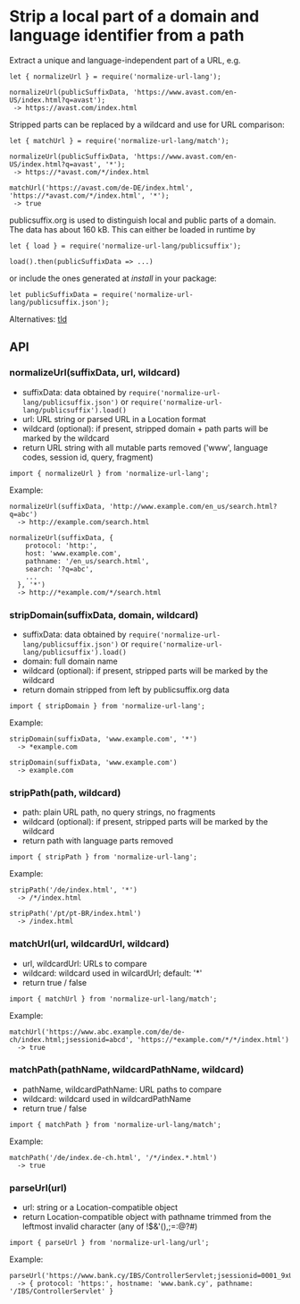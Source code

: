Strip a local part of a domain and language identifier from a path
==================================================================

Extract a unique and language-independent part of a URL, e.g.

```
let { normalizeUrl } = require('normalize-url-lang');

normalizeUrl(publicSuffixData, 'https://www.avast.com/en-US/index.html?q=avast');
 -> https://avast.com/index.html
```

Stripped parts can be replaced by a wildcard and use for URL comparison:

```
let { matchUrl } = require('normalize-url-lang/match');

normalizeUrl(publicSuffixData, 'https://www.avast.com/en-US/index.html?q=avast', '*');
 -> https://*avast.com/*/index.html

matchUrl('https://avast.com/de-DE/index.html', 'https://*avast.com/*/index.html', '*');
 -> true
```

publicsuffix.org is used to distinguish local and public parts of a domain.
The data has about 160 kB. This can either be loaded in runtime by

```
let { load } = require('normalize-url-lang/publicsuffix');

load().then(publicSuffixData => ...)
```

or include the ones generated at _install_ in your package:
```
let publicSuffixData = require('normalize-url-lang/publicsuffix.json');
```

Alternatives: [tld](https://github.com/oncletom/tld.js)

API
---

### normalizeUrl(suffixData, url, wildcard)
- suffixData: data obtained by `require('normalize-url-lang/publicsuffix.json')` or `require('normalize-url-lang/publicsuffix').load()`
- url: URL string or parsed URL in a Location format
- wildcard (optional): if present, stripped domain + path parts will be marked by the wildcard
- return URL string with all mutable parts removed ('www', language codes, session id, query, fragment)

`import { normalizeUrl } from 'normalize-url-lang';`

Example:
```
normalizeUrl(suffixData, 'http://www.example.com/en_us/search.html?q=abc')
  -> http://example.com/search.html
```
```
normalizeUrl(suffixData, {
    protocol: 'http:',
    host: 'www.example.com',
    pathname: '/en_us/search.html',
    search: '?q=abc',
    ...
  }, '*')
  -> http://*example.com/*/search.html
```

### stripDomain(suffixData, domain, wildcard)
- suffixData: data obtained by `require('normalize-url-lang/publicsuffix.json')` or `require('normalize-url-lang/publicsuffix').load()`
- domain: full domain name
- wildcard (optional): if present, stripped parts will be marked by the wildcard
- return domain stripped from left by publicsuffix.org data

`import { stripDomain } from 'normalize-url-lang';`

Example:
```
stripDomain(suffixData, 'www.example.com', '*')
  -> *example.com
```
```
stripDomain(suffixData, 'www.example.com')
  -> example.com
```

### stripPath(path, wildcard)
- path: plain URL path, no query strings, no fragments
- wildcard (optional): if present, stripped parts will be marked by the wildcard
- return path with language parts removed

`import { stripPath } from 'normalize-url-lang';`

Example:
```
stripPath('/de/index.html', '*')
  -> /*/index.html
```
```
stripPath('/pt/pt-BR/index.html')
  -> /index.html
```

### matchUrl(url, wildcardUrl, wildcard)
- url, wildcardUrl: URLs to compare
- wildcard: wildcard used in wilcardUrl; default: '*'
- return true / false

`import { matchUrl } from 'normalize-url-lang/match';`

Example:
```
matchUrl('https://www.abc.example.com/de/de-ch/index.html;jsessionid=abcd', 'https://*example.com/*/*/index.html')
  -> true
```

### matchPath(pathName, wildcardPathName, wildcard)
- pathName, wildcardPathName: URL paths to compare
- wildcard: wildcard used in wildcardPathName
- return true / false

`import { matchPath } from 'normalize-url-lang/match';`

Example:
```
matchPath('/de/index.de-ch.html', '/*/index.*.html')
  -> true
```

### parseUrl(url)
- url: string or a Location-compatible object
- return Location-compatible object with pathname trimmed from the leftmost invalid character (any of !$&'(),;=:@?#)

`import { parseUrl } from 'normalize-url-lang/url';`

Example:
```
parseUrl('https://www.bank.cy/IBS/ControllerServlet;jsessionid=0001_9xUJ:VLQ0B')
  -> { protocol: 'https:', hostname: 'www.bank.cy', pathname: '/IBS/ControllerServlet' }
```
